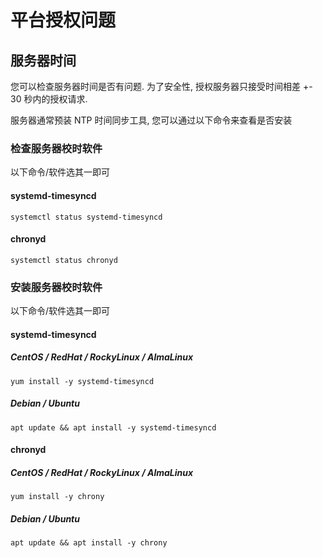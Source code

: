 # 平台授权问题

## 服务器时间

您可以检查服务器时间是否有问题. 为了安全性, 授权服务器只接受时间相差 +- 30 秒内的授权请求.

服务器通常预装 NTP 时间同步工具, 您可以通过以下命令来查看是否安装

### 检查服务器校时软件

以下命令/软件选其一即可

#### systemd-timesyncd
```
systemctl status systemd-timesyncd
```

#### chronyd
```
systemctl status chronyd
```

### 安装服务器校时软件

以下命令/软件选其一即可

#### systemd-timesyncd

##### CentOS / RedHat / RockyLinux / AlmaLinux
```
yum install -y systemd-timesyncd
```

##### Debian / Ubuntu
```
apt update && apt install -y systemd-timesyncd
```

#### chronyd

##### CentOS / RedHat / RockyLinux / AlmaLinux
```
yum install -y chrony
```

##### Debian / Ubuntu
```
apt update && apt install -y chrony
```